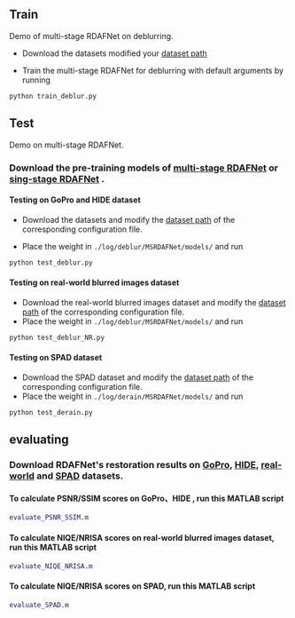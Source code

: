 ## Train

Demo of multi-stage RDAFNet on deblurring.

- Download the datasets modified your [dataset path](https://github.com/xjmz6/RDAFNet/blob/main/options/train/deblur/MSRDAFNet.yml#L26-L27)

- Train the multi-stage RDAFNet for deblurring with default arguments by running

```
python train_deblur.py
```

## Test

Demo on multi-stage RDAFNet.

### Download the pre-training models of [multi-stage RDAFNet](https://drive.google.com/drive/folders/1ixozsGTSX3JpJq2Bar_Ew8P9IuKwwFYl?usp=share_link) or [sing-stage RDAFNet](https://drive.google.com/drive/folders/1AqG7TwUyA81GmyvHD5O4IYXrcsEYdSVR?usp=share_link) .

#### Testing on GoPro and HIDE dataset
- Download the datasets and modify the [dataset path](https://github.com/xjmz6/RDAFNet/blob/main/options/test/deblur/MSRDAFNet.yml#L17) of the corresponding configuration file.

- Place the weight in `./log/deblur/MSRDAFNet/models/` and run

```python
python test_deblur.py 
```


#### Testing on real-world blurred images dataset
- Download the real-world blurred images dataset and modify the [dataset path](https://github.com/xjmz6/RDAFNet/blob/main/options/test/deblur/MSRDAFNet.yml#L17) of the corresponding configuration file.
- Place the weight in `./log/deblur/MSRDAFNet/models/` and run
```python
python test_deblur_NR.py 
```

#### Testing on SPAD dataset

- Download the SPAD dataset and modify the [dataset path](https://github.com/xjmz6/RDAFNet/blob/main/options/test/derain/MSRDAFNet.yml#L17) of the corresponding configuration file.
- Place the weight in `./log/derain/MSRDAFNet/models/` and run

```
python test_derain.py 
```

## evaluating

### Download RDAFNet's restoration results on [GoPro](https://drive.google.com/drive/folders/1gtz_SNEs5z_dHkM1qhyE6A1iNzCMs52d?usp=share_link), [HIDE](https://drive.google.com/drive/folders/1AUSS7xcJNIWPxqW4T46rP_Up6yg_Y9DM?usp=share_link), [real-world](https://drive.google.com/drive/folders/1vqKJG5p9vLUMj26O8jXczncsDCbe7pju?usp=share_link) and [SPAD](https://drive.google.com/file/d/1dlwZFKgNuaf2M4zVssQRoJFsGumI7nAc/view?usp=share_link) datasets.

#### To calculate PSNR/SSIM scores on GoPro、HIDE , run this MATLAB script

```matlab
evaluate_PSNR_SSIM.m 
```

#### To calculate NIQE/NRISA scores on real-world blurred images dataset, run this MATLAB script

```matlab
evaluate_NIQE_NRISA.m
```

#### To calculate NIQE/NRISA scores on SPAD, run this MATLAB script

```matlab
evaluate_SPAD.m 
```
